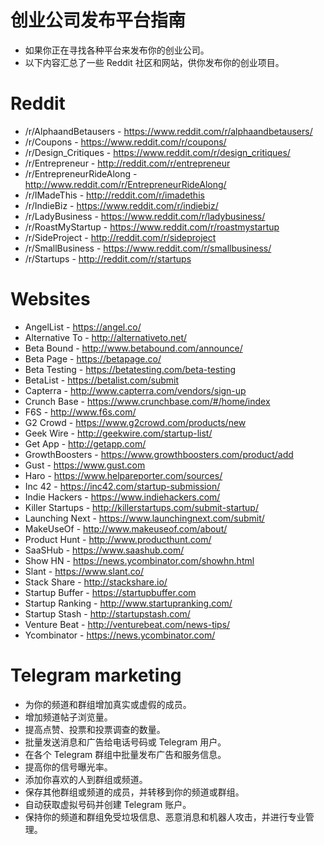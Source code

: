 # 创业公司发布平台指南
 - 如果你正在寻找各种平台来发布你的创业公司。
 - 以下内容汇总了一些 Reddit 社区和网站，供你发布你的创业项目。

# Reddit

* /r/AlphaandBetausers - https://www.reddit.com/r/alphaandbetausers/
* /r/Coupons - https://www.reddit.com/r/coupons/
* /r/Design_Critiques - https://www.reddit.com/r/design_critiques/
* /r/Entrepreneur - http://reddit.com/r/entrepreneur
* /r/EntrepreneurRideAlong - http://www.reddit.com/r/EntrepreneurRideAlong/
* /r/IMadeThis - http://reddit.com/r/imadethis
* /r/IndieBiz - https://www.reddit.com/r/indiebiz/
* /r/LadyBusiness - https://www.reddit.com/r/ladybusiness/
* /r/RoastMyStartup - https://www.reddit.com/r/roastmystartup
* /r/SideProject - http://reddit.com/r/sideproject
* /r/SmallBusiness - https://www.reddit.com/r/smallbusiness/
* /r/Startups - http://reddit.com/r/startups

# Websites

* AngelList - https://angel.co/
* Alternative To - http://alternativeto.net/
* Beta Bound - http://www.betabound.com/announce/
* Beta Page - https://betapage.co/
* Beta Testing - https://betatesting.com/beta-testing
* BetaList - https://betalist.com/submit
* Capterra - http://www.capterra.com/vendors/sign-up
* Crunch Base - https://www.crunchbase.com/#/home/index
* F6S - http://www.f6s.com/
* G2 Crowd - https://www.g2crowd.com/products/new
* Geek Wire - http://geekwire.com/startup-list/
* Get App - http://getapp.com/
* GrowthBoosters - https://www.growthboosters.com/product/add
* Gust - https://www.gust.com
* Haro - https://www.helpareporter.com/sources/
* Inc 42 - https://inc42.com/startup-submission/
* Indie Hackers - https://www.indiehackers.com/
* Killer Startups - http://killerstartups.com/submit-startup/
* Launching Next - https://www.launchingnext.com/submit/
* MakeUseOf - http://www.makeuseof.com/about/
* Product Hunt - http://www.producthunt.com/
* SaaSHub - https://www.saashub.com/
* Show HN - https://news.ycombinator.com/showhn.html
* Slant - https://www.slant.co/
* Stack Share - http://stackshare.io/
* Startup Buffer - https://startupbuffer.com
* Startup Ranking - http://www.startupranking.com/
* Startup Stash - http://startupstash.com/
* Venture Beat - http://venturebeat.com/news-tips/
* Ycombinator - https://news.ycombinator.com/

# Telegram marketing
* 为你的频道和群组增加真实或虚假的成员。
* 增加频道帖子浏览量。
* 提高点赞、投票和投票调查的数量。
* 批量发送消息和广告给电话号码或 Telegram 用户。
* 在各个 Telegram 群组中批量发布广告和服务信息。
* 提高你的信号曝光率。
* 添加你喜欢的人到群组或频道。
* 保存其他群组或频道的成员，并转移到你的频道或群组。
* 自动获取虚拟号码并创建 Telegram 账户。
* 保持你的频道和群组免受垃圾信息、恶意消息和机器人攻击，并进行专业管理。

